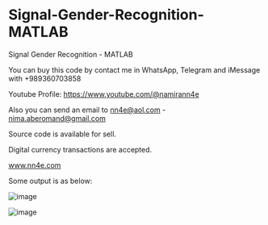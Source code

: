 # Signal-Gender-Recognition-MATLAB
Signal Gender Recognition - MATLAB

You can buy this code by contact me in WhatsApp, Telegram and iMessage with +989360703858

Youtube Profile: https://www.youtube.com/@namirann4e

Also you can send an email to nn4e@aol.com - nima.aberomand@gmail.com

Source code is available for sell.

Digital currency transactions are accepted.

www.nn4e.com

Some output is as below:

![image](https://github.com/user-attachments/assets/3d76966a-538c-4bba-ba3f-7e5e6c7ee63d)

![image](https://github.com/user-attachments/assets/5e9b3196-1e76-4a3e-bbcc-74fbcb20326a)
